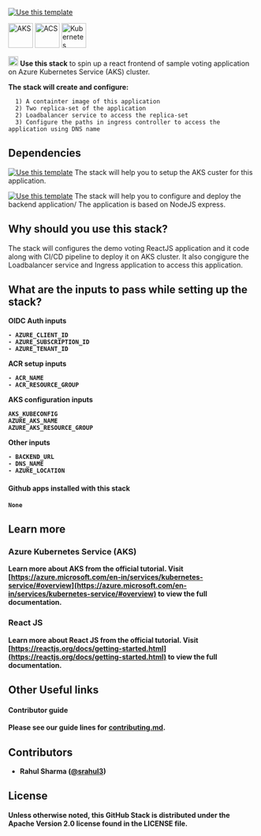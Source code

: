 [![Use this template](https://github.com/stack-instance/badge.svg)](https://github.com/stack-instance?stack_template_owner=srahul3&stack_template_repo=aks-acs-ingress-setup)

<p>
    <img src="https://code.benco.io/icon-collection/azure-docs/kubernetes-services.svg" alt="AKS" width="50" height ="50"/>
    <img src="https://code.benco.io/icon-collection/azure-docs/container-registry.svg" alt="ACS" width="50" height ="50"/>
    <img src="https://github.com/kubernetes/community/blob/master/icons/svg/resources/labeled/ing.svg" alt="Kubernetes Ingress Controller" width="50" height ="50"/>
</p>

 <p>    
    <img src="https://avatars.githubusercontent.com/u/6844498?s=200&v=4" height="20">
    <b>Use this stack</b> to spin up a react frontend of sample voting application on Azure Kubernetes Service (AKS) cluster.  
</p>

 <p>
    <b>The stack will create and configure:</b>
    
      1) A containter image of this application
      2) Two replica-set of the application
      2) Loadbalancer service to access the replica-set   
      3) Configure the paths in ingress controller to access the application using DNS name    
</p>

## Dependencies

[![Use this template](https://github.com/stack-instance/badge.svg)](https://github.com/stack-instance?stack_template_owner=srahul3&stack_template_repo=aks-acs-ingress-setup) The stack will help you to setup the AKS custer for this application.

[![Use this template](https://github.com/stack-instance/badge.svg)](https://github.com/stack-instance?stack_template_owner=srahul3&stack_template_repo=backend-express-voting-mongo-aks) The stack will help you to configure and deploy the backend application/ The application is based on NodeJS express.


## Why should you use this stack?
The stack will configures the demo voting ReactJS application and it code along with CI/CD pipeline to deploy it on AKS cluster. It also congigure the Loadbalancer service and Ingress application to access this application.

## What are the inputs to pass while setting up the stack?
<b>OIDC Auth inputs
  
```
- AZURE_CLIENT_ID
- AZURE_SUBSCRIPTION_ID
- AZURE_TENANT_ID
```
<b>ACR setup inputs
```
- ACR_NAME
- ACR_RESOURCE_GROUP
```
<b>AKS configuration inputs
```
AKS_KUBECONFIG
AZURE_AKS_NAME
AZURE_AKS_RESOURCE_GROUP
```
<b>Other inputs
```
- BACKEND_URL
- DNS_NAME
- AZURE_LOCATION
```

  
#### Github apps installed with this stack
```
None
```

## Learn more 

### Azure Kubernetes Service (AKS)
Learn more about AKS from the official tutorial.
Visit [https://azure.microsoft.com/en-in/services/kubernetes-service/#overview](https://azure.microsoft.com/en-in/services/kubernetes-service/#overview) to view the full documentation.
  
### React JS
Learn more about React JS from the official tutorial.
Visit [https://reactjs.org/docs/getting-started.html](https://reactjs.org/docs/getting-started.html) to view the full documentation.

## Other Useful links

#### Contributor guide
Please see our guide lines for [contributing.md](/.github/stacks/contributing.md).

## Contributors 
- Rahul Sharma ([@srahul3](https://twitter.com/srahul3))

## License
Unless otherwise noted, this GitHub Stack is distributed under the Apache Version 2.0 license found in the LICENSE file.
